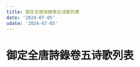 ```yaml
---
title: 御定全唐詩錄卷五诗歌列表
date: '2024-07-05'
udate: '2024-07-05'
---
```

# 御定全唐詩錄卷五诗歌列表

<PoemList :list="poems" :authorMap="authorMap" :chapternum="5" />

<script setup>
const chapter = '卷五';
import poems from '/data/qtsl/卷五/poems.json'
import authorMap from '/data/qtsl/卷五/author.json'
</script>
